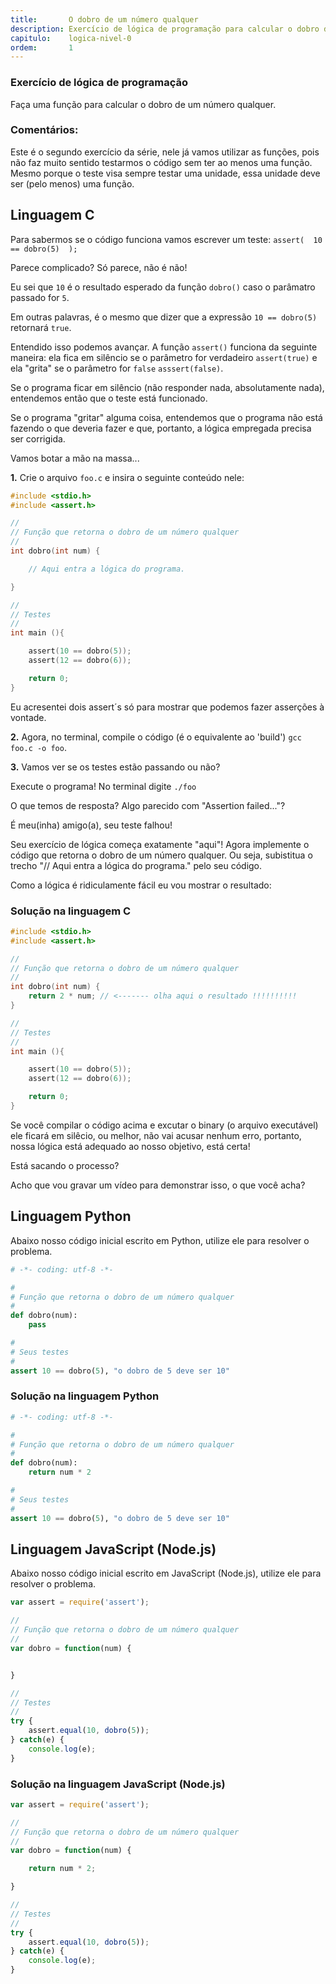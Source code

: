 ```yaml
---
title:       O dobro de um número qualquer
description: Exercício de lógica de programação para calcular o dobro de um número qualquer.
capitulo:    logica-nivel-0
ordem:       1
---
```





### Exercício de lógica de programação

Faça uma função para calcular o dobro de um número qualquer.


### Comentários:

Este é o segundo exercício da série, nele já vamos utilizar as funções, pois não faz muito sentido testarmos o código
sem ter ao menos uma função. Mesmo porque o teste visa sempre testar uma unidade, essa unidade deve ser (pelo menos)
uma função.




Linguagem C
---


Para sabermos se o código funciona vamos escrever um teste: `assert(  10 == dobro(5)  );`

Parece complicado? Só parece, não é não!

Eu sei que `10` é o resultado esperado da função `dobro()` caso o parâmatro passado for `5`.

Em outras palavras, é o mesmo que dizer que a expressão `10 == dobro(5)` retornará `true`.

Entendido isso podemos avançar. A função `assert()` funciona da seguinte maneira: ela fica em silêncio se o parâmetro
for verdadeiro `assert(true)` e ela "grita" se o parâmetro for `false` `asssert(false)`.

Se o programa ficar em silêncio (não responder nada, absolutamente nada), entendemos então que o teste está funcionado.

Se o programa "gritar" alguma coisa, entendemos que o programa não está fazendo o que deveria fazer e que, portanto, a
lógica empregada precisa ser corrigida.

Vamos botar a mão na massa...

__1.__ Crie o arquivo `foo.c` e insira o seguinte conteúdo nele:

```c
#include <stdio.h>
#include <assert.h>

//
// Função que retorna o dobro de um número qualquer
//
int dobro(int num) {

    // Aqui entra a lógica do programa.

}

//
// Testes
//
int main (){

    assert(10 == dobro(5));
    assert(12 == dobro(6));

    return 0;
}
```

Eu acresentei dois assert´s só para mostrar que podemos fazer asserções à vontade.

__2.__ Agora, no terminal, compile o código (é o equivalente ao 'build') `gcc foo.c -o foo`.


__3.__ Vamos ver se os testes estão passando ou não?

Execute o programa! No terminal digite `./foo`

O que temos de resposta? Algo parecido com "Assertion failed..."?

É meu(inha) amigo(a), seu teste falhou!

Seu exercício de lógica começa exatamente "aqui"! Agora implemente o código que retorna o dobro de um número qualquer.
Ou seja, subistitua o trecho "// Aqui entra a lógica do programa." pelo seu código.

Como a lógica é ridiculamente fácil eu vou mostrar o resultado:

### Solução na linguagem C

```c
#include <stdio.h>
#include <assert.h>

//
// Função que retorna o dobro de um número qualquer
//
int dobro(int num) {
    return 2 * num; // <------- olha aqui o resultado !!!!!!!!!!
}

//
// Testes
//
int main (){

    assert(10 == dobro(5));
    assert(12 == dobro(6));

    return 0;
}
```

Se você compilar o código acima e excutar o binary (o arquivo executável) ele ficará em silêcio, ou melhor, não vai
acusar nenhum erro, portanto, nossa lógica está adequado ao nosso objetivo, está certa!

Está sacando o processo?

Acho que vou gravar um vídeo para demonstrar isso, o que você acha?


Linguagem Python
---

Abaixo nosso código inicial escrito em Python, utilize ele para resolver o problema.


```python
# -*- coding: utf-8 -*-

#
# Função que retorna o dobro de um número qualquer
#
def dobro(num):
    pass

#
# Seus testes
#
assert 10 == dobro(5), "o dobro de 5 deve ser 10"
```



### Solução na linguagem Python


```python
# -*- coding: utf-8 -*-

#
# Função que retorna o dobro de um número qualquer
#
def dobro(num):
    return num * 2

#
# Seus testes
#
assert 10 == dobro(5), "o dobro de 5 deve ser 10"
```


Linguagem JavaScript (Node.js)
---

Abaixo nosso código inicial escrito em JavaScript (Node.js), utilize ele para resolver o problema.

```javascript
var assert = require('assert');

//
// Função que retorna o dobro de um número qualquer
//
var dobro = function(num) {


}

//
// Testes
//
try {
    assert.equal(10, dobro(5));
} catch(e) {
    console.log(e);
}

```


### Solução na linguagem JavaScript (Node.js)


```javascript
var assert = require('assert');

//
// Função que retorna o dobro de um número qualquer
//
var dobro = function(num) {

    return num * 2;

}

//
// Testes
//
try {
    assert.equal(10, dobro(5));
} catch(e) {
    console.log(e);
}

```

